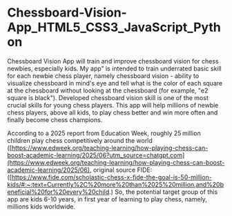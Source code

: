 # Chessboard-Vision-App_HTML5_CSS3_JavaScript_Python

Chessboard Vision App will train and improve chessboard vision for chess newbies, especially kids. My app" is intended to train underrated basic skill for each newbie chess player, namely chessboard vision - ability to visualize chessboard in mind's eye and tell what is the color of each square at the chessboard without looking at the chessboard (for example, "e2 square is black"). Developed chessboard vision skill is one of the most crucial skills for young chess players. This app will help millions of newbie chess players, above all kids, to play chess better and win more often and finally become chess champions.

According to a 2025 report from Education Week, roughly 25 million children play chess competitively around the world ([https://www.edweek.org/teaching-learning/how-playing-chess-can-boost-academic-learning/2025/06?utm_source=chatgpt.com](https://www.edweek.org/teaching-learning/how-playing-chess-can-boost-academic-learning/2025/06), original source FIDE: ([https://www.fide.com/scholastic-chess-x-fide-the-goal-is-50-million-kids/#:~:text=Currently%2C%20more%20than%2025%20million,and%20beneficial%20for%20every%20child.) So, the potential target group of this app are kids 6-10 years, in first year of learning to play chess, namely,  millions kids worldwide. 

